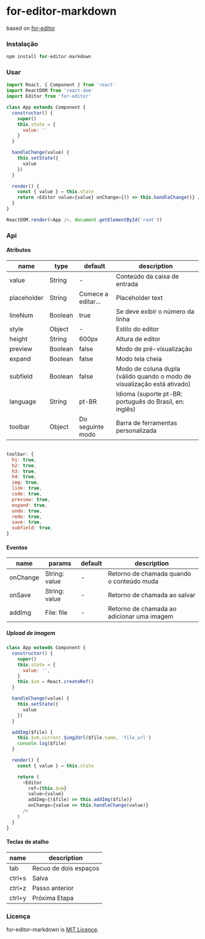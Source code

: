 # for-editor-markdown

based on [for-editor](https://github.com/kkfor/for-editor)

### Instalação

```js
npm install for-editor-markdown
```

### Usar

```js
import React, { Component } from 'react'
import ReactDOM from 'react-dom'
import Editor from 'for-editor'

class App extends Component {
  constructor() {
    super()
    this.state = {
      value: ''
    }
  }

  handleChange(value) {
    this.setState({
      value
    })
  }

  render() {
    const { value } = this.state
    return <Editor value={value} onChange={() => this.handleChange()} />
  }
}

ReactDOM.render(<App />, document.getElementById('root'))
```

### Api

#### Atributos

| name        | type    | default     | description                        |
| ----------- | ------- | ----------- | ---------------------------------- |
| value       | String  | -           | Conteúdo da caixa de entrada                         |
| placeholder | String  | Comece a editar... | Placeholder text                           |
| lineNum     | Boolean | true        | Se deve exibir o número da linha                       |
| style       | Object  | -           | Estilo do editor                         |
| height      | String  | 600px       | Altura de editor                         |
| preview     | Boolean | false       | Modo de pré-visualização                           |
| expand      | Boolean | false       | Modo tela cheia                           |
| subfield    | Boolean | false       | Modo de coluna dupla (válido quando o modo de visualização está ativado)       |
| language    | String  | pt-BR       | Idioma (suporte pt-BR: português do Brasil, en: inglês) |
| toolbar     | Object  | Do seguinte modo        | Barra de ferramentas personalizada                       |

```js

toolbar: {
  h1: true,
  h2: true,
  h3: true,
  h4: true,
  img: true,
  link: true,
  code: true,
  preview: true,
  expand: true,
  undo: true,
  redo: true,
  save: true,
  subfield: true,
}
```

#### Eventos

| name     | params   | default | description    |
| -------- | ------------- | ------- | -------------- |
| onChange | String: value | -       | Retorno de chamada quando o conteúdo muda |
| onSave   | String: value | -       | Retorno de chamada ao salvar     |
| addImg   | File: file    | -       | Retorno de chamada ao adicionar uma imagem |

##### Upload de imagem

```js
class App extends Component {
  constructor() {
    super()
    this.state = {
      value: '',
    }
    this.$vm = React.createRef()
  }

  handleChange(value) {
    this.setState({
      value
    })
  }

  addImg($file) {
    this.$vm.current.$img2Url($file.name, 'file_url')
    console.log($file)
  }

  render() {
    const { value } = this.state

    return (
      <Editor
        ref={this.$vm}
        value={value}
        addImg={($file) => this.addImg($file)}
        onChange={value => this.handleChange(value)}
      />
    )
  }
}
```

#### Teclas de atalho

| name   | description  |
| ------ | ------------ |
| tab    | Recuo de dois espaços |
| ctrl+s | Salva         |
| ctrl+z | Passo anterior       |
| ctrl+y | Próxima Etapa       |


### Licença

for-editor-markdown is [MIT Licence](./LICENSE).
